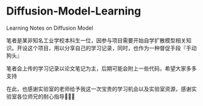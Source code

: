 # Diffusion-Model-Learning
Learning Notes on Diffusion Model


笔者是某非知名工业学校本科生一位，因参与项目需要开始自学扩散模型相关知识。开设这个项目，用以分享自己的学习记录，同时，也作为一种督促手段『手动狗头』

笔者会上传的学习记录以论文笔记为主，后期可能会附上一些代码，希望大家多多支持


在此，也感谢实验室的老师给予我这一次宝贵的学习机会以及实验室资源，感谢实验室各位师兄的耐心指导💐💐💐
